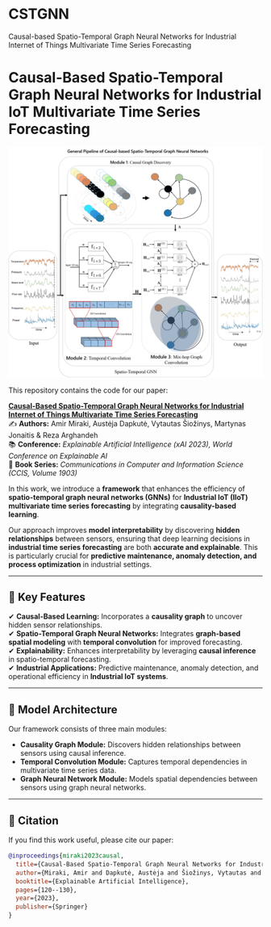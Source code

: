 # CSTGNN
 Causal-based Spatio-Temporal Graph Neural  Networks for Industrial Internet of Things  Multivariate Time Series Forecasting




# **Causal-Based Spatio-Temporal Graph Neural Networks for Industrial IoT Multivariate Time Series Forecasting**
![](Pipeline_CSTGNN.jpg)


This repository contains the code for our paper:   

**[Causal-Based Spatio-Temporal Graph Neural Networks for Industrial Internet of Things Multivariate Time Series Forecasting](https://link.springer.com/chapter/10.1007/978-3-031-44070-0_6)**  
✍ **Authors:** Amir Miraki, Austėja Dapkutė, Vytautas Šiožinys, Martynas Jonaitis & Reza Arghandeh  
📚 **Conference:** *Explainable Artificial Intelligence (xAI 2023), World Conference on Explainable AI*  
📖 **Book Series:** *Communications in Computer and Information Science (CCIS, Volume 1903)*  

In this work, we introduce a **framework** that enhances the efficiency of **spatio-temporal graph neural networks (GNNs)** for **Industrial IoT (IIoT) multivariate time series forecasting** by integrating **causality-based learning**.  

Our approach improves **model interpretability** by discovering **hidden relationships** between sensors, ensuring that deep learning decisions in **industrial time series forecasting** are both **accurate and explainable**. This is particularly crucial for **predictive maintenance, anomaly detection, and process optimization** in industrial settings.



---

## **📌 Key Features**
✔ **Causal-Based Learning:** Incorporates a **causality graph** to uncover hidden sensor relationships.  
✔ **Spatio-Temporal Graph Neural Networks:** Integrates **graph-based spatial modeling** with **temporal convolution** for improved forecasting.  
✔ **Explainability:** Enhances interpretability by leveraging **causal inference** in spatio-temporal forecasting.  
✔ **Industrial Applications:** Predictive maintenance, anomaly detection, and operational efficiency in **Industrial IoT systems**.  

---
 

## **🧠 Model Architecture**
Our framework consists of three main modules:

- **Causality Graph Module:** Discovers hidden relationships between sensors using causal inference.
- **Temporal Convolution Module:** Captures temporal dependencies in multivariate time series data.
- **Graph Neural Network Module:** Models spatial dependencies between sensors using graph neural networks.


---




## **📝 Citation**
If you find this work useful, please cite our paper:

```bibtex
@inproceedings{miraki2023causal,
  title={Causal-Based Spatio-Temporal Graph Neural Networks for Industrial Internet of Things Multivariate Time Series Forecasting},
  author={Miraki, Amir and Dapkutė, Austėja and Šiožinys, Vytautas and Jonaitis, Martynas and Arghandeh, Reza},
  booktitle={Explainable Artificial Intelligence},
  pages={120--130},
  year={2023},
  publisher={Springer}
}
```

